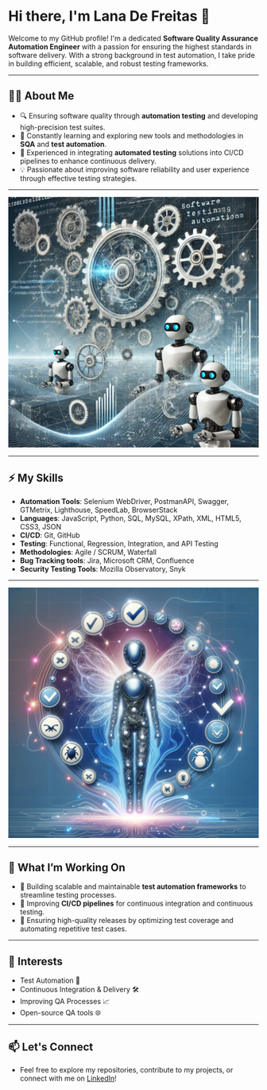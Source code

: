 # Hi there, I'm Lana De Freitas 👋

Welcome to my GitHub profile! I'm a dedicated **Software Quality Assurance Automation Engineer** with a passion for ensuring the highest standards in software delivery. With a strong background in test automation, I take pride in building efficient, scalable, and robust testing frameworks.

---

## 👩‍💻 About Me

- 🔍 Ensuring software quality through **automation testing** and developing high-precision test suites.
- 🌱 Constantly learning and exploring new tools and methodologies in **SQA** and **test automation**.
- 🤖 Experienced in integrating **automated testing** solutions into CI/CD pipelines to enhance continuous delivery.
- 💡 Passionate about improving software reliability and user experience through effective testing strategies.

---

![Automation in Action](https://github.com/Lana-Defreitas/Lana-Defreitas/blob/main/my-github1.webp)

---

## ⚡ My Skills

- **Automation Tools**: Selenium WebDriver, PostmanAPI, Swagger, GTMetrix, Lighthouse, SpeedLab, BrowserStack
- **Languages**: JavaScript, Python, SQL, MySQL, XPath, XML, HTML5, CSS3, JSON
- **CI/CD**: Git, GitHub 
- **Testing**: Functional, Regression, Integration, and API Testing
- **Methodologies**: Agile / SCRUM, Waterfall
- **Bug Tracking tools**: Jira, Microsoft CRM, Confluence
- **Security Testing Tools**: Mozilla Observatory, Snyk

---

![Automation in Action](https://github.com/Lana-Defreitas/Lana-Defreitas/blob/main/my-github2.webp)

---

## 🌟 What I’m Working On

- 🤖 Building scalable and maintainable **test automation frameworks** to streamline testing processes.
- 🔄 Improving **CI/CD pipelines** for continuous integration and continuous testing.
- 🚀 Ensuring high-quality releases by optimizing test coverage and automating repetitive test cases.

---

## 🧠 Interests

- Test Automation 🚀
- Continuous Integration & Delivery 🛠
- Improving QA Processes 📈
- Open-source QA tools 🌐

---

## 📫 Let's Connect

- Feel free to explore my repositories, contribute to my projects, or connect with me on [LinkedIn](https://www.linkedin.com/in/lana-de-freitas/)!
